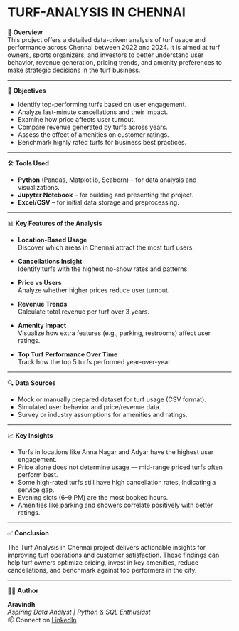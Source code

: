 # TURF-ANALYSIS IN CHENNAI

📄 **Overview**  
This project offers a detailed data-driven analysis of turf usage and performance across Chennai between 2022 and 2024. It is aimed at turf owners, sports organizers, and investors to better understand user behavior, revenue generation, pricing trends, and amenity preferences to make strategic decisions in the turf business.

---

📌 **Objectives**

- Identify top-performing turfs based on user engagement.
- Analyze last-minute cancellations and their impact.
- Examine how price affects user turnout.
- Compare revenue generated by turfs across years.
- Assess the effect of amenities on customer ratings.
- Benchmark highly rated turfs for business best practices.

---

🛠️ **Tools Used**

- **Python** (Pandas, Matplotlib, Seaborn) – for data analysis and visualizations.  
- **Jupyter Notebook** – for building and presenting the project.  
- **Excel/CSV** – for initial data storage and preprocessing.

---

📊 **Key Features of the Analysis**

- **Location-Based Usage**  
  Discover which areas in Chennai attract the most turf users.

- **Cancellations Insight**  
  Identify turfs with the highest no-show rates and patterns.

- **Price vs Users**  
  Analyze whether higher prices reduce user turnout.

- **Revenue Trends**  
  Calculate total revenue per turf over 3 years.

- **Amenity Impact**  
  Visualize how extra features (e.g., parking, restrooms) affect user ratings.

- **Top Turf Performance Over Time**  
  Track how the top 5 turfs performed year-over-year.

---

🔍 **Data Sources**

- Mock or manually prepared dataset for turf usage (CSV format).
- Simulated user behavior and price/revenue data.
- Survey or industry assumptions for amenities and ratings.

---

📈 **Key Insights**

- Turfs in locations like Anna Nagar and Adyar have the highest user engagement.
- Price alone does not determine usage — mid-range priced turfs often perform best.
- Some high-rated turfs still have high cancellation rates, indicating a service gap.
- Evening slots (6–9 PM) are the most booked hours.
- Amenities like parking and showers correlate positively with better ratings.

---

✅ **Conclusion**

The Turf Analysis in Chennai project delivers actionable insights for improving turf operations and customer satisfaction. These findings can help turf owners optimize pricing, invest in key amenities, reduce cancellations, and benchmark against top performers in the city.

---

👨‍💻 **Author**

**Aravindh**  
*Aspiring Data Analyst | Python & SQL Enthusiast*  
📫 Connect on [LinkedIn](https://www.linkedin.com)


